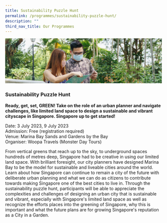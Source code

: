 ```yaml
---
title: Sustainability Puzzle Hunt
permalink: /programmes/sustainability-puzzle-hunt/
description: ""
third_nav_title: Our Programmes
---
```

![](/images/sustainability-puzzle-hunt.png)

### Sustainability Puzzle Hunt

**Ready, get, set, GREEN! Take on the role of an urban planner and navigate challenges, like limited land space to design a sustainable and vibrant cityscape in Singapore. Singapore up to get started!**

Date: 3 July 2023, 9 July 2023<br>
Admission: Free (registration required)<br>
Venue: Marina Bay Sands and Gardens by the Bay<br>
Organiser: Woopa Travels (Monster Day Tours)<br>

From vertical greens that reach up to the sky, to underground spaces hundreds of metres deep, Singapore had to be creative in using our limited land space. With brilliant foresight, our city planners have designed Marina Bay to be the model for sustainable and liveable cities around the world. Learn about how Singapore can continue to remain a city of the future with deliberate urban planning and what we can do as citizens to contribute towards making Singapore one of the best cities to live in. Through the sustainability puzzle hunt, participants will be able to appreciate the complexities and challenges of designing an urban city that is sustainable and vibrant, especially with Singapore's limited land space as well as recognize the efforts places into the greening of Singapore, why this is important and what the future plans are for growing Singapore's reputation as a City in a Garden.